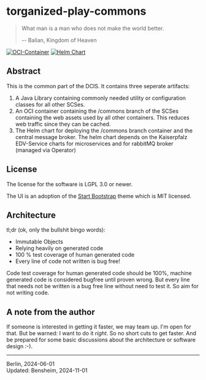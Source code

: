 # torganized-play-commons

> What man is a man who does not make the world better.
>
> -- Balian, Kingdom of Heaven

[![OCI-Container](https://github.com/Paladins-Inn/torganized-play-commons/actions/workflows/docker-build.yaml/badge.svg)](https://github.com/Paladins-Inn/torganized-play-commons/actions/workflows/docker-build.yaml)
[![Helm Chart](https://github.com/Paladins-Inn/torganized-play-commons/actions/workflows/helm-push.yaml/badge.svg)](https://github.com/Paladins-Inn/torganized-play-commons/actions/workflows/helm-push.yaml)


## Abstract

This is the common part of the DCIS.
It contains three seperate artifacts:

1. A Java Library containing commonly needed utility or configuration classes for all other SCSes.
2. An OCI container containing the /commons branch of the SCSes containing the web assets used by all other containers.
   This reduces web traffic since they can be cached.
3. The Helm chart for deploying the /commons branch container and the central message broker.
   The helm chart depends on the Kaiserpfalz EDV-Service charts for microservices and for rabbitMQ broker (managed via Operator)

## License

The license for the software is LGPL 3.0 or newer.

The UI is an adoption of the [Start Bootstrap](https://github.com/StartBootstrap/startbootstrap-sb-admin) theme which is MIT licensed.

## Architecture

tl;dr (ok, only the bullshit bingo words):

* Immutable Objects
* Relying heavily on generated code
* 100 % test coverage of human generated code
* Every line of code not written is bug free!

Code test coverage for human generated code should be 100%, machine generated code is considered bugfree until proven wrong.
But every line that needs not be written is a bug free line without need to test it. So aim for not writing code.

## A note from the author

If someone is interested in getting it faster, we may team up.
I'm open for that.
But be warned: I want to do it _right_.
So no short cuts to get faster.
And be prepared for some basic discussions about the architecture or software design :-).

---
Berlin, 2024-06-01<br/>
Updated: Bensheim, 2024-11-01